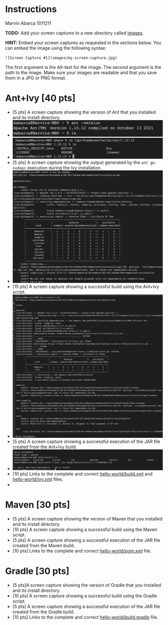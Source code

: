 # Instructions
Marvin Abarca 1011211

**TODO:** Add your screen captures to a new directory called [images](images).

**HINT:** Embed your screen captures as requested in the sections below. You can embed the image using the following syntax:

```
![Screen Capture #1](images/my-screen-capture.jpg)
```

The first argument is the Alt-text for the image. The second argument is the path to the image. Make sure your images are readable and that you save them in a JPG or PNG format.

# Ant+Ivy [40 pts]
- [5 pts] A screen capture showing the version of Ant that you installed and its install directory.
- ![Screen Capture #1.a](images/ant-install.png)
- ![Screen Capture #1.b](images/ant-install-dir.png)
- [5 pts] A screen capture showing the output generated by the `ant go-nodeps` execution during the Ivy installation.
- ![Screen Capture #2](images/ant-go-nodeps.png)
- [15 pts] A screen capture showing a successful build using the Ant+Ivy script.
- ![Screem Capture #3](images/successful-build-ant-ivy.png)
- [5 pts] A screen capture showing a successful execution of the JAR file created from the Ant+Ivy build.
- ![Screen Capture #4](images/jar-execution.png)
- [10 pts] Links to the complete and correct [hello-world/build.xml](hello-world/build.xml) and [hello-world/ivy.xml](hello-world/ivy.xml) files.
- 

# Maven [30 pts]
- [5 pts] A screen capture showing the version of Maven that you installed and its install directory.
- [10 pts] A screen capture showing a successful build using the Maven script.
- [5 pts] A screen capture showing a successful execution of the JAR file created from the Maven build.
- [10 pts] Links to the complete and correct [hello-world/pom.xml](hello-world/pom.xml) file.

# Gradle [30 pts]
- [5 pts]A screen capture showing the version of Gradle that you installed and its install directory.
- [10 pts] A screen capture showing a successful build using the Gradle script.
- [5 pts] A screen capture showing a successful execution of the JAR file created from the Gradle build.
- [10 pts] Links to the complete and correct [hello-world/build.gradle](hello-world/build.gradle) file.
